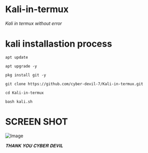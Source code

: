 # Kali-in-termux
_Kali in termux without error_

# kali installastion process

```
apt update

apt upgrade -y

pkg install git -y

git clone https://github.com/cyber-devil-7/Kali-in-termux.git

cd Kali-in-termux

bash kali.sh
```

# SCREEN SHOT
![Image](https://github.com/user-attachments/assets/d920acdc-9e24-4f5f-a1c7-d71129cf2097)

*𝐓𝐇𝐀𝐍𝐊 𝐘𝐎𝐔 𝐂𝐘𝐁𝐄𝐑 𝐃𝐄𝐕𝐈𝐋*
